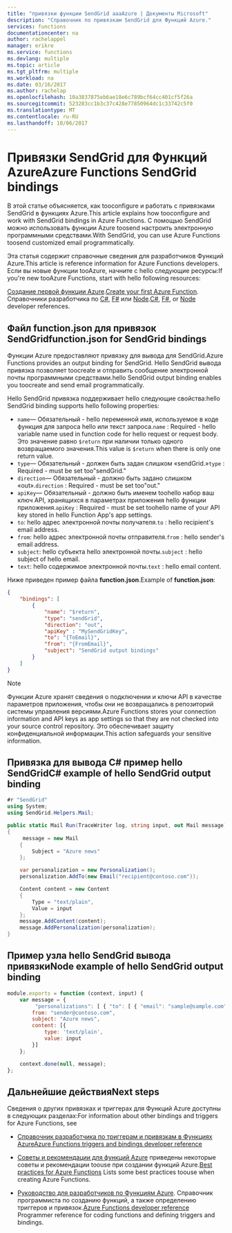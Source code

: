 ```yaml
---
title: "привязки функции SendGrid aaaAzure | Документы Microsoft"
description: "Справочник по привязкам SendGrid для Функций Azure."
services: functions
documentationcenter: na
author: rachelappel
manager: erikre
ms.service: functions
ms.devlang: multiple
ms.topic: article
ms.tgt_pltfrm: multiple
ms.workload: na
ms.date: 03/16/2017
ms.author: rachelap
ms.openlocfilehash: 10a3837875eb6ae18e6c789bcf64cc401cf5f26a
ms.sourcegitcommit: 523283cc1b3c37c428e77850964dc1c33742c5f0
ms.translationtype: MT
ms.contentlocale: ru-RU
ms.lasthandoff: 10/06/2017
---
```

# <a name="azure-functions-sendgrid-bindings"></a><span data-ttu-id="92bba-103">Привязки SendGrid для Функций Azure</span><span class="sxs-lookup"><span data-stu-id="92bba-103">Azure Functions SendGrid bindings</span></span>

<span data-ttu-id="92bba-104">В этой статье объясняется, как tooconfigure и работать с привязками SendGrid в функциях Azure.</span><span class="sxs-lookup"><span data-stu-id="92bba-104">This article explains how tooconfigure and work with SendGrid bindings in Azure Functions.</span></span> <span data-ttu-id="92bba-105">С помощью SendGrid можно использовать функции Azure toosend настроить электронную программными средствами.</span><span class="sxs-lookup"><span data-stu-id="92bba-105">With SendGrid, you can use Azure Functions toosend customized email programmatically.</span></span>

<span data-ttu-id="92bba-106">Эта статья содержит справочные сведения для разработчиков Функций Azure.</span><span class="sxs-lookup"><span data-stu-id="92bba-106">This article is reference information for Azure Functions developers.</span></span> <span data-ttu-id="92bba-107">Если вы новые функции tooAzure, начните с hello следующие ресурсы:</span><span class="sxs-lookup"><span data-stu-id="92bba-107">If you're new tooAzure Functions, start with hello following resources:</span></span>

<span data-ttu-id="92bba-108">[Создание первой функции Azure](functions-create-first-azure-function.md).</span><span class="sxs-lookup"><span data-stu-id="92bba-108">[Create your first Azure Function](functions-create-first-azure-function.md).</span></span> 
<span data-ttu-id="92bba-109">Справочники разработчика по [C#](functions-reference-csharp.md), [F#](functions-reference-fsharp.md) или [Node](functions-reference-node.md).</span><span class="sxs-lookup"><span data-stu-id="92bba-109">[C#](functions-reference-csharp.md), [F#](functions-reference-fsharp.md), or [Node](functions-reference-node.md) developer references.</span></span>

## <a name="functionjson-for-sendgrid-bindings"></a><span data-ttu-id="92bba-110">Файл function.json для привязок SendGrid</span><span class="sxs-lookup"><span data-stu-id="92bba-110">function.json for SendGrid bindings</span></span>

<span data-ttu-id="92bba-111">Функции Azure предоставляют привязку для вывода для SendGrid.</span><span class="sxs-lookup"><span data-stu-id="92bba-111">Azure Functions provides an output binding for SendGrid.</span></span> <span data-ttu-id="92bba-112">Hello SendGrid вывода привязка позволяет toocreate и отправить сообщение электронной почты программными средствами.</span><span class="sxs-lookup"><span data-stu-id="92bba-112">hello SendGrid output binding enables you toocreate and send email programmatically.</span></span> 

<span data-ttu-id="92bba-113">Hello SendGrid привязка поддерживает hello следующие свойства:</span><span class="sxs-lookup"><span data-stu-id="92bba-113">hello SendGrid binding supports hello following properties:</span></span>

- <span data-ttu-id="92bba-114">`name`— Обязательный - hello переменной имя, используемое в коде функция для запроса hello или текст запроса.</span><span class="sxs-lookup"><span data-stu-id="92bba-114">`name` : Required - hello variable name used in function code for hello request or request body.</span></span> <span data-ttu-id="92bba-115">Это значение равно ```$return``` при наличии только одного возвращаемого значения.</span><span class="sxs-lookup"><span data-stu-id="92bba-115">This value is ```$return``` when there is only one return value.</span></span> 
- <span data-ttu-id="92bba-116">`type`— Обязательный - должен быть задан слишком «sendGrid.»</span><span class="sxs-lookup"><span data-stu-id="92bba-116">`type` : Required - must be set too"sendGrid."</span></span>
- <span data-ttu-id="92bba-117">`direction`— Обязательный - должно быть задано слишком «out».</span><span class="sxs-lookup"><span data-stu-id="92bba-117">`direction` : Required - must be set too"out."</span></span>
- <span data-ttu-id="92bba-118">`apiKey`— Обязательный - должно быть именем toohello набор ваш ключ API, хранящихся в параметрах приложения hello функции приложения.</span><span class="sxs-lookup"><span data-stu-id="92bba-118">`apiKey` : Required - must be set toohello name of your API key stored in hello Function App's app settings.</span></span>
- <span data-ttu-id="92bba-119">`to`: hello адрес электронной почты получателя.</span><span class="sxs-lookup"><span data-stu-id="92bba-119">`to` : hello recipient's email address.</span></span>
- <span data-ttu-id="92bba-120">`from`: hello адрес электронной почты отправителя.</span><span class="sxs-lookup"><span data-stu-id="92bba-120">`from` : hello sender's email address.</span></span>
- <span data-ttu-id="92bba-121">`subject`: hello субъекта hello электронной почты.</span><span class="sxs-lookup"><span data-stu-id="92bba-121">`subject` : hello subject of hello email.</span></span>
- <span data-ttu-id="92bba-122">`text`: hello содержимое электронной почты.</span><span class="sxs-lookup"><span data-stu-id="92bba-122">`text` : hello email content.</span></span>

<span data-ttu-id="92bba-123">Ниже приведен пример файла **function.json**.</span><span class="sxs-lookup"><span data-stu-id="92bba-123">Example of **function.json**:</span></span>

```json 
{
    "bindings": [
        {
            "name": "$return",
            "type": "sendGrid",
            "direction": "out",
            "apiKey" : "MySendGridKey",
            "to": "{ToEmail}",
            "from": "{FromEmail}",
            "subject": "SendGrid output bindings"
        }
    ]
}
```

> [!NOTE]
> <span data-ttu-id="92bba-124">Функции Azure хранят сведения о подключении и ключи API в качестве параметров приложения, чтобы они не возвращались в репозиторий системы управления версиями.</span><span class="sxs-lookup"><span data-stu-id="92bba-124">Azure Functions stores your connection information and API keys as app settings so that they are not checked into your source control repository.</span></span> <span data-ttu-id="92bba-125">Это обеспечивает защиту конфиденциальной информации.</span><span class="sxs-lookup"><span data-stu-id="92bba-125">This action safeguards your sensitive information.</span></span>
>
>

## <a name="c-example-of-hello-sendgrid-output-binding"></a><span data-ttu-id="92bba-126">Привязка для вывода C# пример hello SendGrid</span><span class="sxs-lookup"><span data-stu-id="92bba-126">C# example of hello SendGrid output binding</span></span>

```csharp
#r "SendGrid"
using System;
using SendGrid.Helpers.Mail;

public static Mail Run(TraceWriter log, string input, out Mail message)
{
     message = new Mail
    {        
        Subject = "Azure news"          
    };

    var personalization = new Personalization();
    personalization.AddTo(new Email("recipient@contoso.com"));   

    Content content = new Content
    {
        Type = "text/plain",
        Value = input
    };
    message.AddContent(content);
    message.AddPersonalization(personalization);
}
```

## <a name="node-example-of-hello-sendgrid-output-binding"></a><span data-ttu-id="92bba-127">Пример узла hello SendGrid вывода привязки</span><span class="sxs-lookup"><span data-stu-id="92bba-127">Node example of hello SendGrid output binding</span></span>

```javascript
module.exports = function (context, input) {    
    var message = {
         "personalizations": [ { "to": [ { "email": "sample@sample.com" } ] } ],
        from: "sender@contoso.com",        
        subject: "Azure news",
        content: [{
            type: 'text/plain',
            value: input
        }]
    };

    context.done(null, message);
};

```

## <a name="next-steps"></a><span data-ttu-id="92bba-128">Дальнейшие действия</span><span class="sxs-lookup"><span data-stu-id="92bba-128">Next steps</span></span>
<span data-ttu-id="92bba-129">Сведения о других привязках и триггерах для Функций Azure доступны в следующих разделах:</span><span class="sxs-lookup"><span data-stu-id="92bba-129">For information about other bindings and triggers for Azure Functions, see</span></span> 
- [<span data-ttu-id="92bba-130">Справочник разработчика по триггерам и привязкам в Функциях Azure</span><span class="sxs-lookup"><span data-stu-id="92bba-130">Azure Functions triggers and bindings developer reference</span></span>](functions-triggers-bindings.md)

- <span data-ttu-id="92bba-131">[Советы и рекомендации для функций Azure](functions-best-practices.md) приведены некоторые советы и рекомендации toouse при создании функций Azure.</span><span class="sxs-lookup"><span data-stu-id="92bba-131">[Best practices for Azure Functions](functions-best-practices.md) Lists some best practices toouse when creating Azure Functions.</span></span>

- <span data-ttu-id="92bba-132">[Руководство для разработчиков по Функциям Azure](functions-reference.md). Справочник программиста по созданию функций, а также определению триггеров и привязок.</span><span class="sxs-lookup"><span data-stu-id="92bba-132">[Azure Functions developer reference](functions-reference.md) Programmer reference for coding functions and defining triggers and bindings.</span></span>
